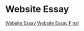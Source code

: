 Website Essay
================
[Website Essay](https://caoimhegreene.github.io/web_essay/web_essay.html)
[Website Essay Final](https://caoimhegreene.github.io/web_essay/web_essay.html)